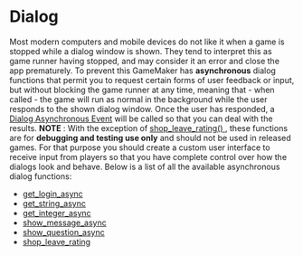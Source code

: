 # Dialog

Most modern computers and mobile devices do not like it when a game is
stopped while a dialog window is shown. They tend to interpret this as
game runner having stopped, and may consider it an error and close the
app prematurely. To prevent this GameMaker has **asynchronous** dialog
functions that permit you to request certain forms of user feedback or
input, but without blocking the game runner at any time, meaning that -
when called - the game will run as normal in the background while the
user responds to the shown dialog window. Once the user has responded, a
[Dialog Asynchronous
Event](../../../../The_Asset_Editors/Object_Properties/Async_Events/Dialog)
will be called so that you can deal with the results. **NOTE** : With
the exception of [ shop_leave_rating() ](shop_leave_rating) , these
functions are for **debugging and testing use only** and should not be
used in released games. For that purpose you should create a custom user
interface to receive input from players so that you have complete
control over how the dialogs look and behave. Below is a list of all the
available asynchronous dialog functions:

-   [get_login_async](get_login_async)
-   [get_string_async](get_string_async)
-   [get_integer_async](get_integer_async)
-   [show_message_async](show_message_async)
-   [show_question_async](show_question_async)
-   [shop_leave_rating](shop_leave_rating)
